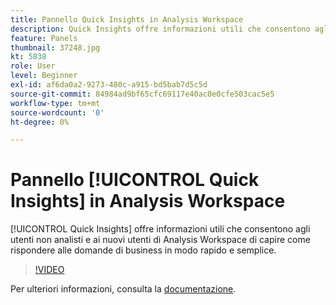 ```yaml
---
title: Pannello Quick Insights in Analysis Workspace
description: Quick Insights offre informazioni utili che consentono agli utenti non analisti e ai nuovi utenti di Analysis Workspace di capire come rispondere alle domande di business in modo rapido e semplice.
feature: Panels
thumbnail: 37248.jpg
kt: 5838
role: User
level: Beginner
exl-id: af6da0a2-9273-480c-a915-bd5bab7d5c5d
source-git-commit: 84984ad9bf65cfc69117e40ac0e0cfe503cac5e5
workflow-type: tm+mt
source-wordcount: '0'
ht-degree: 0%

---
```


# Pannello [!UICONTROL Quick Insights] in Analysis Workspace

[!UICONTROL Quick Insights] offre informazioni utili che consentono agli utenti non analisti e ai nuovi utenti di Analysis Workspace di capire come rispondere alle domande di business in modo rapido e semplice.

>[!VIDEO](https://video.tv.adobe.com/v/326704/?quality=12&learn=on&captions=ita)

Per ulteriori informazioni, consulta la [documentazione](https://experienceleague.adobe.com/docs/analytics/analyze/analysis-workspace/panels/quickinsight.html?lang=it).
